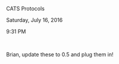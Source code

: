 CATS Protocols

Saturday, July 16, 2016

9:31 PM

 

Brian, update these to 0.5 and plug them in!

 

